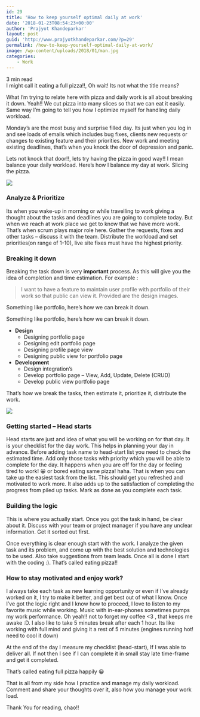 ```yaml
---
id: 29
title: 'How to keep yourself optimal daily at work'
date: '2018-01-23T08:54:23+00:00'
author: 'Prajyot Khandeparkar'
layout: post
guid: 'http://www.prajyotkhandeparkar.com/?p=29'
permalink: /how-to-keep-yourself-optimal-daily-at-work/
image: /wp-content/uploads/2018/01/man.jpg
categories:
    - Work
---
```


<span class="rt-reading-time" style="display: block;"><span class="rt-label rt-prefix"></span> <span class="rt-time">3</span> <span class="rt-label rt-postfix">min read</span></span>I might call it eating a full pizza!!, Oh wait! Its not what the title means?

What I’m trying to relate here with pizza and daily work is all about breaking it down. Yeah!! We cut pizza into many slices so that we can eat it easily. Same way I’m going to tell you how I optimize myself for handling daily workload.

Monday’s are the most busy and surprise filled day. Its just when you log in and see loads of emails which includes bug fixes, clients new requests or changes to existing feature and their priorities. New work and meeting existing deadlines, that’s when you knock the door of depression and panic.

Lets not knock that door!!, lets try having the pizza in good way!! I mean balance your daily workload. Here’s how I balance my day at work. Slicing the pizza.

![](https://www.prajyotkhandeparkar.com/wp-content/uploads/2018/01/pizza.jpg)

### **Analyze &amp; Prioritize** 

Its when you wake-up in morning or while travelling to work giving a thought about the tasks and deadlines you are going to complete today. But when we reach at work place we get to know that we have more work. That’s when scrum plays major role here. Gather the requests, fixes and other tasks – discuss it with the team. Distribute the workload and set priorities(on range of 1-10), live site fixes must have the highest priority.

### **Breaking it down**

Breaking the task down is very **important** process. As this will give you the idea of completion and time estimation. For example :

> I want to have a feature to maintain user profile with portfolio of their work so that public can view it. Provided are the design images.

Something like portfolio, here’s how we can break it down.

Something like portfolio, here’s how we can break it down.

- **Design**
    - Designing portfolio page
    - Designing edit portfolio page
    - Designing profile page view
    - Designing public view for portfolio page
- **Development**
    - Design integration’s
    - Develop portfolio page – View, Add, Update, Delete (CRUD)
    - Develop public view portfolio page

That’s how we break the tasks, then estimate it, prioritize it, distribute the work.

![](https://www.prajyotkhandeparkar.com/wp-content/uploads/2018/01/lappen.jpg)

### **Getting started – Head starts**

Head starts are just and idea of what you will be working on for that day. It is your checklist for the day work. This helps in planning your day in advance. Before adding task name to head-start list you need to check the estimated time. Add only those tasks with priority which you will be able to complete for the day. It happens when you are off for the day or feeling tired to work! 😀 or bored eating same pizza! haha. That is when you can take up the easiest task from the list. This should get you refreshed and motivated to work more. It also adds up to the satisfaction of completing the progress from piled up tasks. Mark as done as you complete each task.

### **Building the logic**

This is where you actually start. Once you got the task in hand, be clear about it. Discuss with your team or project manager if you have any unclear information. Get it sorted out first.

Once everything is clear enough start with the work. I analyze the given task and its problem, and come up with the best solution and technologies to be used. Also take suggestions from team leads. Once all is done I start with the coding :). That’s called eating pizza!!

### **How to stay motivated and enjoy work?**

I always take each task as new learning opportunity or even if I’ve already worked on it, I try to make it better, and get best out of what I know. Once I’ve got the logic right and I know how to proceed, I love to listen to my favorite music while working. Music with in-ear-phones sometimes pumps my work performance. Oh yeah!! not to forget my coffee &lt;3 , that keeps me awake :D. I also like to take 5 minutes break after each 1 hour. Its like working with full mind and giving it a rest of 5 minutes (engines running hot! need to cool it down)

At the end of the day I measure my checklist (head-start), If I was able to deliver all. If not then I see if I can complete it in small stay late time-frame and get it completed.

That’s called eating full pizza happily 😀

That is all from my side how I practice and manage my daily workload. Comment and share your thoughts over it, also how you manage your work load.

Thank You for reading, chao!!